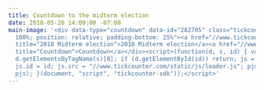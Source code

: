 ```yaml
---
title: Countdown to the midterm election
date: 2018-05-20 14:09:00 -07:00
main-image: '<div data-type="countdown" data-id="282705" class="tickcounter" style="width:
  100%; position: relative; padding-bottom: 25%"><a href="//www.tickcounter.com/countdown/282705/2018-midterm-election"
  title="2018 Midterm election">2018 Midterm election</a><a href="//www.tickcounter.com/"
  title="Countdown">Countdown</a></div><script>(function(d, s, id) { var js, pjs =
  d.getElementsByTagName(s)[0]; if (d.getElementById(id)) return; js = d.createElement(s);
  js.id = id; js.src = "//www.tickcounter.com/static/js/loader.js"; pjs.parentNode.insertBefore(js,
  pjs); }(document, "script", "tickcounter-sdk"));</script>'
---
```


